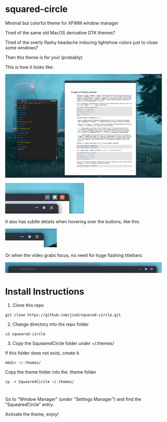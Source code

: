 # squared-circle
Minimal but colorful theme for XFWM window manager

Tired of the same old MacOS derivative GTK themes? 

Tired of the overly flashy headache inducing lightshow colors just to close some windows?

Then this theme is for you! (probably)

This is how it looks like:

![desktop](desktop.png)

![buttons](buttons.png)

It also has subtle details when hovering over the buttons, like this:

![buttons](buttons-animated.gif)

Or when the video grabs focus, no need for huge flashing titlebars:

![buttons](focus.gif)

# Install Instructions

1. Clone this repo

```
git clone https://github.com/jiud/squared-circle.git
```

2. Change directory into the repo folder 

```
cd squeared-circle
```

3. Copy the SquearedCircle folder under ~/.themes/ 

If this folder does not exist, create it.
```
mkdir ~/.themes/
```
Copy the theme folder into the .theme folder
```
cp -r SquearedCircle ~/.themes/
```

#

Go to "Window Manager" (under "Settings Manager") and find the "SquearedCircle" entry. 

Activate the theme, enjoy!
